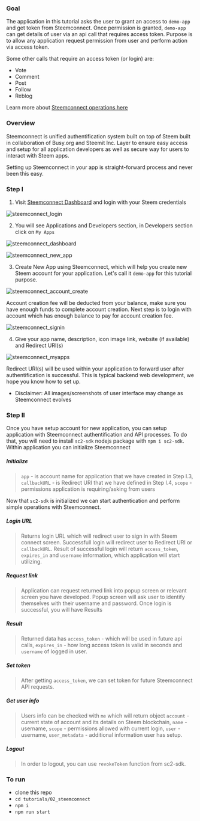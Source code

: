 ### Goal

The application in this tutorial asks the user to grant an access to `demo-app` and get token from Steemconnect. Once permission is granted, `demo-app` can get details of user via an api call that requires access token.
Purpose is to allow any application request permission from user and perform action via access token.

Some other calls that require an access token (or login) are:

*   Vote
*   Comment
*   Post
*   Follow
*   Reblog

Learn more about [Steemconnect operations here](https://github.com/steemit/steemconnect-sdk)

### Overview

Steemconnect is unified authentification system built on top of Steem built in collaboration of Busy.org and Steemit Inc.
Layer to ensure easy access and setup for all application developers as well as secure way for users to interact with Steem apps.

Setting up Steemconnect in your app is straight-forward process and never been this easy.

### Step I

1.  Visit [Steemconnect Dashboard](https://steemconnect.com/dashboard) and login with your Steem credentials

![steemconnect_login](./images/steemconnect_login.png)

2.  You will see Applications and Developers section, in Developers section click on `My Apps`

![steemconnect_dashboard](./images/steemconnect_dashboard.png)

![steemconnect_new_app](./images/steemconnect_new_app.png)

3.  Create New App using Steemconnect, which will help you create new Steem account for your application. Let's call it `demo-app` for this tutorial purpose.

![steemconnect_account_create](./images/steemconnect_account_create.png)

Account creation fee will be deducted from your balance, make sure you have enough funds to complete account creation. Next step is to login with account which has enough balance to pay for account creation fee.

![steemconnect_signin](./images/steemconnect_signin)

4.  Give your app name, description, icon image link, website (if available) and Redirect URI(s)

![steemconnect_myapps](./images/steemconnect_myapps.png)

Redirect URI(s) will be used within your application to forward user after authentification is successful. This is typical backend web development, we hope you know how to set up.

*   Disclaimer: All images/screenshots of user interface may change as Steemconnect evolves

### Step II

Once you have setup account for new application, you can setup application with Steemconnect authentification and API processes.
To do that, you will need to install `sc2-sdk` nodejs package with `npm i sc2-sdk`.
Within application you can initialize Steemconnect

##### Initialize

> `app` - is account name for application that we have created in Step I.3, `callbackURL` - is Redirect URI that we have defined in Step I.4, `scope` - permissions application is requiring/asking from users

Now that `sc2-sdk` is initialized we can start authentication and perform simple operations with Steemconnect.

##### Login URL

> Returns login URL which will redirect user to sign in with Steem connect screen. Successfull login will redirect user to Redirect URI or `callbackURL`. Result of successful login will return `access_token`, `expires_in` and `username` information, which application will start utilizing.

##### Request link

> Application can request returned link into popup screen or relevant screen you have developed. Popup screen will ask user to identify themselves with their username and password. Once login is successful, you will have Results

##### Result

> Returned data has `access_token` - which will be used in future api calls, `expires_in` - how long access token is valid in seconds and `username` of logged in user.

##### Set token

> After getting `access_token`, we can set token for future Steemconnect API requests.

##### Get user info

> Users info can be checked with `me` which will return object
> `account` - current state of account and its details on Steem blockchain, `name` - username, `scope` - permissions allowed with current login, `user` - username, `user_metadata` - additional information user has setup.

##### Logout

> In order to logout, you can use `revokeToken` function from sc2-sdk.

### To run

*   clone this repo
*   `cd tutorials/02_steemconnect`
*   `npm i`
*   `npm run start`
